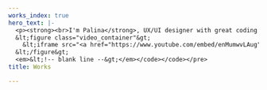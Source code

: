 ```yaml
---
works_index: true
hero_text: |-
  <p><strong><br>I'm Palina</strong>, UX/UI designer with great coding skills.</p><pre><code><code><em>&lt;!-- blank line --&gt;</em>
  &lt;figure class="video_container"&gt;
    &lt;iframe src="<a href="https://www.youtube.com/embed/enMumwvLAug" title="https://www.youtube.com/embed/enMumwvLAug" editing="editing" creating="creating">https://www.youtube.com/embed/enMumwvLAug</a>" frameborder="0" allowfullscreen="true"&gt; &lt;/iframe&gt;
  &lt;/figure&gt;
  <em>&lt;!-- blank line --&gt;</em></code></code></pre>
title: Works

---
```

<Hero :text="$page.frontmatter.hero_text" />
<WorksList />